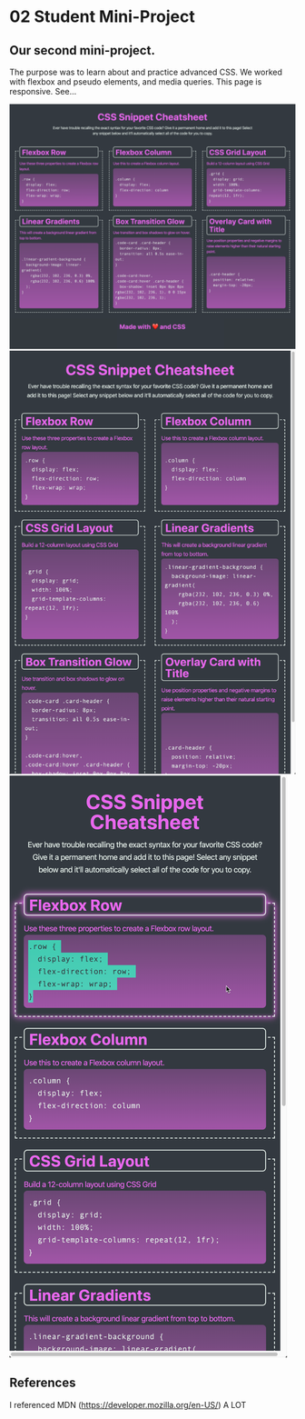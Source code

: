 # 02 Student Mini-Project

## Our second mini-project. 

The purpose was to learn about and practice advanced CSS. We worked with flexbox and pseudo elements, and media queries. This page is responsive. See...

![desktop](/assets/images/01-app-desktop.png)
![tablet](/assets/images/02-app-tablet.png)
![mobile](/assets/images/03-app-mobile.png)

## References

I referenced MDN (https://developer.mozilla.org/en-US/) A LOT 
